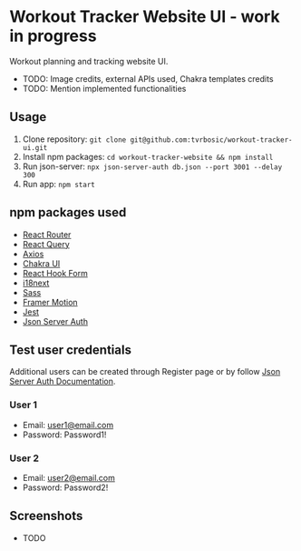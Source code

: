 # Workout Tracker Website UI - work in progress

Workout planning and tracking website UI.

- TODO: Image credits, external APIs used, Chakra templates credits
- TODO: Mention implemented functionalities

## Usage

1. Clone repository: `git clone git@github.com:tvrbosic/workout-tracker-ui.git`
2. Install npm packages: `cd workout-tracker-website && npm install`
3. Run json-server: `npx json-server-auth db.json --port 3001 --delay 300`
4. Run app: `npm start`

## npm packages used

- [React Router](https://reactrouter.com)
- [React Query](https://react-query-v3.tanstack.com)
- [Axios](https://axios-http.com)
- [Chakra UI](https://chakra-ui.com)
- [React Hook Form](https://react-hook-form.com)
- [i18next](https://www.i18next.com)
- [Sass](https://sass-lang.com)
- [Framer Motion](https://www.framer.com)
- [Jest](https://jestjs.io)
- [Json Server Auth](https://www.npmjs.com/package/json-server-auth)

## Test user credentials

Additional users can be created through Register page or by follow [Json Server Auth Documentation](https://www.npmjs.com/package/json-server-auth).

### User 1

- Email: user1@email.com
- Password: Password1!

### User 2

- Email: user2@email.com
- Password: Password2!

## Screenshots

- TODO
